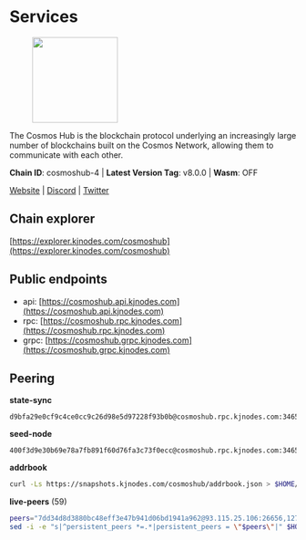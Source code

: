 # Services

<figure><img src="https://raw.githubusercontent.com/kj89/testnet_manuals/main/pingpub/logos/cosmoshub.png" width="150" alt=""><figcaption></figcaption></figure>

The Cosmos Hub is the blockchain protocol underlying an  increasingly large number of blockchains built on the  Cosmos Network, allowing them to communicate with each other.

**Chain ID**: cosmoshub-4 | **Latest Version Tag**: v8.0.0 | **Wasm**: OFF

[Website](https://hub.cosmos.network) | [Discord](https://discord.gg/cosmosnetwork) | [Twitter](https://twitter.com/cosmoshub)




## Chain explorer
[https://explorer.kjnodes.com/cosmoshub](https://explorer.kjnodes.com/cosmoshub)

## Public endpoints

* api: [https://cosmoshub.api.kjnodes.com](https://cosmoshub.api.kjnodes.com)
* rpc: [https://cosmoshub.rpc.kjnodes.com](https://cosmoshub.rpc.kjnodes.com)
* grpc: [https://cosmoshub.grpc.kjnodes.com](https://cosmoshub.grpc.kjnodes.com)

## Peering

**state-sync**

```text
d9bfa29e0cf9c4ce0cc9c26d98e5d97228f93b0b@cosmoshub.rpc.kjnodes.com:34656
```

**seed-node**

```text
400f3d9e30b69e78a7fb891f60d76fa3c73f0ecc@cosmoshub.rpc.kjnodes.com:34659
```

**addrbook**
```bash
curl -Ls https://snapshots.kjnodes.com/cosmoshub/addrbook.json > $HOME/.gaia/config/addrbook.json
```

**live-peers** (59)
```bash
peers="7dd34d8d3880bc48eff3e47b941d06bd1941a962@93.115.25.106:26656,1279eae188599463661c3e2b9ab492615a6d7079@65.108.235.32:2010,d9bfa29e0cf9c4ce0cc9c26d98e5d97228f93b0b@65.109.88.38:34656,4ddba29a7dfa740a4edeb5c620c963f67f951e1d@5.9.72.212:2000,a0032a329e997fa28047945db8bbecfd368486c8@198.244.202.196:26656,1cce99042f884d669e7287e3e362bff8e385c63e@46.4.79.183:26726,8698cb819c9a4503fe2c71055f1380d08edc5adf@204.16.244.116:26656,2286eeee09fcf37e768dfffc0db8c821b9231b7b@204.16.244.78:26656,c940e11c1072dad06da3b1b48ca92966bb37e93a@74.96.207.58:28721,f5f8b96406a165d486be243723bfa7291db1cf62@35.230.170.155:26656,4c46d32cbc4777c59a91a53fdadf8a3fa362036e@116.202.10.68:26656,971ed177b284db42108187867cb8694df48ac742@95.217.205.41:26656,847e0bf54b315e633a6d990de66a4c9721ba1830@206.189.26.213:26090,c1e437f73b8889b78ea34981e7c349157ad80284@107.135.15.66:26656,67685d93f2256caa7a2d53e3a104f9e437c3d247@95.216.114.244:26656,9edd51012df3a09395a48eb68a84723d6308e08c@35.212.116.100:26656,3a94f1021e84bb54a640e5b1c1fe16827824e4f7@51.79.20.217:26656,fe21dd474640247888fc7c4dce82da8da08a8bfd@135.181.113.227:26656,34f8521343bb29a2b7dc44f0e4f1e91f930882be@95.216.98.181:26656,c5bf14906ba28dcb389e055f824dabe9576ed3f4@52.87.182.81:26656,6ea2ef7d3dd5d6967708a0b31eed85ba090a90a1@65.108.121.190:12010,1d02b4300c6b6fd1123a20502f0b3c0ce3b73654@88.198.16.9:26656,4ebf074e8b4a24438bd0bd503b62b4728dfb8eae@35.212.101.35:26656,e829d4764a5cecc44b3414777853b34407b36601@185.16.39.179:26656,213857e741833d17275ea559bb2d0342398cec99@35.245.206.45:26656,ca5011c44fd74d95e7fca487c69e301df195750c@65.108.122.246:26726,ba3bacc714817218562f743178228f23678b2873@34.141.15.99:26656,e0ab6c5cc86959853f499236b8297344802ac5f4@5.161.139.201:26656,d54eacb237dfbc0eb934a45509f878eb3ea3a5b3@64.44.148.195:26656,9c3e9ecedf6817c902b58e7f976aca3797df03fb@51.79.20.221:26656,f6f5d71d0b9e29f2b86f47ce0d62b059b53009fc@74.118.143.238:26656,e55d302b4c706e50b416a76666cf2f33ae64dc79@65.109.106.169:26656,460967e46cc013e5e3eb365c1a8d271b0662549f@35.208.242.182:26656,0393c19b176d1cf8bc560c5a8fa990301deb1a7e@135.181.188.17:26656,3450293ebc89d869ada0627ac9d4d2ff49c51a58@15.164.228.75:26656,23b41a56d88db35033d86fd1967b64b85032a8bf@188.214.129.148:26656,1997e68bf205bedeed0c4723786bf03464987dc1@77.87.108.21:26656,44741f1e7a0fd0c66aedaba458ad9b517bc23d3f@54.248.188.49:26656,84718db3de9588699b797965879d282061960293@51.79.20.219:26656,8a2d78094f5ff6bf997786706f41e71664d98287@150.136.14.226:26656,1da54d20c7339713f1d6d28dd2117087dd33d0ca@5.9.59.145:26656,fce4e4a0790d431a1170970c8773721c4901a0f0@193.122.137.246:26656,2441e90fcb341fcd5bebec15b54e346cdca64a9b@135.148.123.8:14956,6cceba286b498d4a1931f85e35ea0fa433373057@188.40.156.153:26656,4ced94cd9bb0b8c314559f878c4dff16ca3cf24b@138.201.63.42:26656,8191f46fad10821cdd229074cf63614a7ad50397@52.4.132.28:26656,76cb6275dcd71f43aecf3b8dddae08554b7cc6f5@51.79.20.226:26656,11de8a73123ce854241cfa9687921c544b83d5d9@141.94.100.228:26656,137f98c8e22965e672744a3f8909c0f4c8cffc53@135.148.54.43:26656,c14d39422b5d70d9084d19d286c7427c0762cdfc@162.55.92.114:2010,a94dff85ed430f0475f41fe306c82b7eb7f6e858@51.91.153.78:31649,fcdbddfd8b10c647c6747256abecf3cbf1bed390@136.243.55.226:26696,dea13e7232642331360d4387b0ab106b014092d4@116.202.236.59:26656,3fa92cb705180d98c1849fbf49802c91e25210d3@198.244.202.140:26656,29826fe1aa7aa136b00e513f8043fe91aa92c88c@138.201.63.38:26656,3da88430414ec9084c8983fe4d462cce655ff1f3@51.222.245.114:26656,61afb0f37c02031f285f6b27ead2a3e7a97cc28a@35.212.34.104:26656,d4569a31cf97b39afb1deece5f2be36822296eb8@167.71.51.16:26656,ee767901f4a7eaf44603ef0a5b6e5edac118ba1e@74.118.136.149:26656"
sed -i -e "s|^persistent_peers *=.*|persistent_peers = \"$peers\"|" $HOME/.gaia/config/config.toml
```
